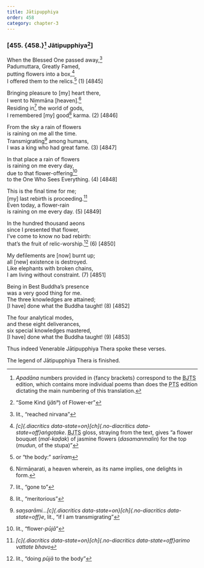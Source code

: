 ```yaml
---
title: Jātipupphiya
order: 458
category: chapter-3
---
```


### \[455. {458.}[^1] Jātipupphiya[^2]\]

When the Blessed One passed away,[^3]  
Padumuttara, Greatly Famed,  
putting flowers into a box,[^4]  
I offered them to the relics.[^5] (1) \[4845\]

Bringing pleasure to \[my\] heart there,  
I went to Nimmāna \[heaven\].[^6]  
Residing in[^7] the world of gods,  
I remembered \[my\] good[^8] karma. (2) \[4846\]

From the sky a rain of flowers  
is raining on me all the time.  
Transmigrating[^9] among humans,  
I was a king who had great fame. (3) \[4847\]

In that place a rain of flowers  
is raining on me every day,  
due to that flower-offering[^10]  
to the One Who Sees Everything. (4) \[4848\]

This is the final time for me;  
\[my\] last rebirth is proceeding.[^11]  
Even today, a flower-rain  
is raining on me every day. (5) \[4849\]

In the hundred thousand aeons  
since I presented that flower,  
I’ve come to know no bad rebirth:  
that’s the fruit of relic-worship.[^12] (6) \[4850\]

My defilements are \[now\] burnt up;  
all \[new\] existence is destroyed.  
Like elephants with broken chains,  
I am living without constraint. (7) \[4851\]

Being in Best Buddha’s presence  
was a very good thing for me.  
The three knowledges are attained;  
\[I have\] done what the Buddha taught! (8) \[4852\]

The four analytical modes,  
and these eight deliverances,  
six special knowledges mastered,  
\[I have\] done what the Buddha taught! (9) \[4853\]

Thus indeed Venerable Jātipupphiya Thera spoke these verses.

The legend of Jātipupphiya Thera is finished.

[^1]: *Apadāna* numbers provided in {fancy brackets} correspond to the <abbr title="Buddha Jayanthi Tripitaka Series">BJTS</abbr> edition, which contains more individual poems than does the <abbr title="Pali Text Society">PTS</abbr> edition dictating the main numbering of this translation.

[^2]: “Some Kind (*jāti°*) of Flower-er”

[^3]: lit., “reached nirvana”

[^4]: *[c]{.diacritics data-state=on}[ch]{.no-diacritics data-state=off}aṅgoṭake*. <abbr title="Buddha Jayanthi Tripitaka Series">BJTS</abbr> gloss, straying from the text, gives “a flower bouquet (*mal-kaḍak*) of jasmine flowers (*dasamanmalin*) for the top (*mudun*, of the stupa)”

[^5]: or “the body:” *sarīram*

[^6]: Nirmāṇarati, a heaven wherein, as its name implies, one delights in form.

[^7]: lit., “gone to”

[^8]: lit., “meritorious”

[^9]: *saŋsarāmi…[c]{.diacritics data-state=on}[ch]{.no-diacritics data-state=off}e*, lit., “if I am transmigrating”

[^10]: lit., “flower-*pūjā*”

[^11]: *[c]{.diacritics data-state=on}[ch]{.no-diacritics data-state=off}arimo vattate bhavo*

[^12]: lit., “doing *pūjā* to the body”
